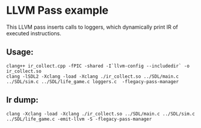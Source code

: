 # LLVM Pass example
This LLVM pass inserts calls to loggers, which dynamically print IR of executed instructions.


## Usage:
```
clang++ ir_collect.cpp -fPIC -shared -I`llvm-config --includedir` -o ir_collect.so
clang -lSDL2 -Xclang -load -Xclang ./ir_collect.so ../SDL/main.c ../SDL/sim.c ../SDL/life_game.c loggers.c  -flegacy-pass-manager
```

## Ir dump:
```
clang -Xclang -load -Xclang ./ir_collect.so ../SDL/main.c ../SDL/sim.c ../SDL/life_game.c -emit-llvm -S -flegacy-pass-manager
```
